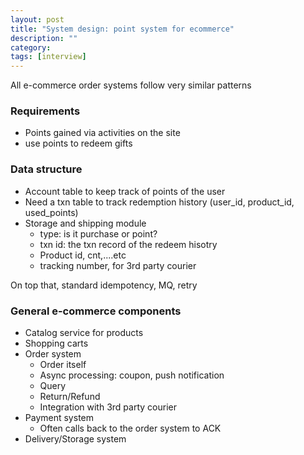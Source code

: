 ```yaml
---
layout: post
title: "System design: point system for ecommerce"
description: ""
category: 
tags: [interview]
---
```


All e-commerce order systems follow very similar patterns

### Requirements
* Points gained via activities on the site
* use points to redeem gifts

### Data structure

* Account table to keep track of points of the user
* Need a txn table to track redemption history (user_id, product_id, used_points)
* Storage and shipping module
  * type: is it purchase or point? 
  * txn id: the txn record of the redeem hisotry 
  * Product id, cnt,....etc
  * tracking number, for 3rd party courier

On top that, standard idempotency, MQ, retry

### General e-commerce components
* Catalog service for products
* Shopping carts
* Order system
  * Order itself
  * Async processing: coupon, push notification
  * Query
  * Return/Refund
  * Integration with 3rd party courier
* Payment system
  * Often calls back to the order system to ACK
* Delivery/Storage system
